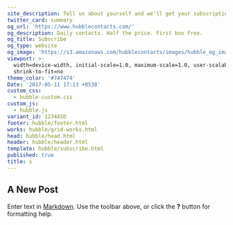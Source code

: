 ```yaml
---
site_description: Tell us about yourself and we'll get your subscription started.
twitter_card: summary
og_url: 'https://www.hubblecontacts.com/'
og_description: Daily contacts. Half the price. First box free.
og_title: Subscribe
og_type: website
og_image: 'https://s3.amazonaws.com/hubblecontacts/images/hubble_og_image.jpg'
viewport: >-
  width=device-width, initial-scale=1.0, maximum-scale=1.0, user-scalable=0,
  shrink-to-fit=no
theme_color: '#747474'
Date: '2017-05-11 17:13 +0530'
custom_css:
  - hubble-custom.css
custom_js:
  - hubble.js
variant_id: 1234ASD
footer: hubble/footer.html
works: hubble/grid-works.html
head: hubble/head.html
header: hubble/header.html
template: hubble/subscribe.html
published: true
title: s
---
```

## A New Post

Enter text in [Markdown](http://daringfireball.net/projects/markdown/). Use the toolbar above, or click the **?** button for formatting help.
